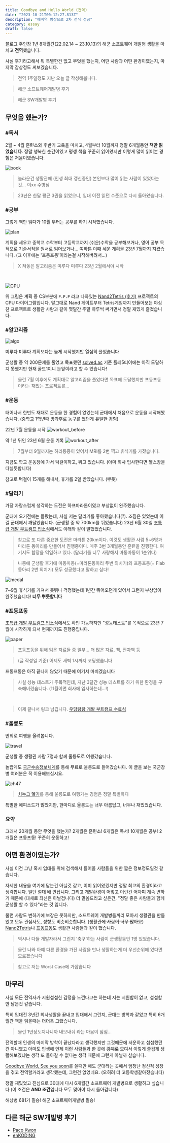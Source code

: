 ```yaml
---
title: Goodbye and Hello World (전역)
date: "2023-10-21T00:12:27.813Z"
description: "예비역 병장으로 2차 전직 성공"
category: essay
draft: false
---
```


블로그 주인장 1년 8개월간(22.02.14 ~ 23.10.13)의 해군 소프트웨어 개발병 생활을 마치고 **전역**했습니다.

사실 후기라고해서 뭐 특별한건 없고 무엇을 했는지, 어떤 사람과 어떤 환경이였는지, 마지막 감상정도 써보겠습니다.

> 전역 1주일정도 지난 오늘 글 작성해봅니다.

> 해군 소프트웨어개발병 후기

> 해군 SW개발병 후기

## 무엇을 했는가?

### #독서

2월 ~ 4월 훈련소와 후반기 교육을 마치고, 4월부터 10월까지 정말 6개월동안 **책만 읽었습니다**. 정말 행복한 순간이였고 평생 책을 꾸준히 읽어왔지만 이렇게 많이 읽어본 경험은 처음이였습니다.

![book](./images/2022book.jpg)

> 놀라운건 생활관에 (인생 최대 갱신중인) 본인보다 많이 읽는 사람이 있었다는 것... 이xx 수병님

> 23년은 한달 평균 3권을 읽었으니, 입대 이전 읽던 수준으로 다시 돌아왔습니다.


### #공부

그렇게 책만 읽다가 10월 부터는 공부를 하기 시작했습니다.

![plan](./images/plan.png)

계획을 세우고 중학교 수학부터 고등학교까지 (쉬운)수학을 공부해보거나, 영어 공부 목적으로 기술서적을 원서로 읽어보거나... 여하튼 이때 세운 계획을 23년 7월까지 지켰습니다. (그 이후에는 '프동프동'이라는걸 시작해버려서...)
> X 쳐놓은 알고리즘은 미루다 미루다 23년 2월에서야 시작

<br/>

![CPU](./images/CPU.jpeg)

위 그림은 계획 중 CS부분에 `P.P.P` 라고 나와있는 [Nand2Tetris (후기)](/book/the-elements-of-computing-systems-2nd/) 프로젝트의 CPU 다이어그램입니다. 말그대로 Nand 게이트부터 Tetris게임까지 만들어보는 야심찬 프로젝트로 생활관 사람과 같이 몇달간 주말 하루씩 써가면서 정말 재밌게 즐겼습니다.

### #알고리즘

![algo](./images/algo.png)

미루다 미루다 계획보다는 늦게 시작했지만 열심히 풀었습니다

군생활 중 약 200문제를 풀었고 목표했던 [solved.ac](https://solved.ac/) 기준 플레5티어에는 아직 도달하지 못했지만 현재 골드1이니 눈앞이라고 할 수 있습니다!

> 물런 7월 이후에도 계획대로 알고리즘을 풀었다면 목표에 도달했지만 프동프동이라는 재밌는 프로젝트를...

### #운동

태어나서 한번도 재대로 운동을 한 경험이 없었는데 군대에서 처음으로 운동을 시작해봤습니다. (중학교 1학년때 방과후로 농구를 했던게 유일한 경험)

22년 7월 운동을 시작
![workout_before](./images/workout_before.png)

약 1년 뒤인 23년 6월 운동 기록
![workout_after](./images/workout_after.png)

> 7월부터 9월까지는 허리통증이 있어서 MRI를 2번 찍고 휴식기를 가졌습니다.

지금도 학교 운동장에 가서 턱걸이하고, 뛰고 있습니다. (아마 회사 입사한다면 헬스장을 다닐듯합니다)

참고로 턱걸이 15개를 해내서, 휴가를 2일 받았습니다. (뿌듯)

### #달리기

가장 자랑스럽게 생각하는 도전은 하프마라톤이였고 부상없이 완주했습니다. 

군대에 오기전에는 몰랐는데, 사실 저는 달리기를 좋아했습니다(?). 조짐은 있었는데 이걸 군대에서 깨달았습니다. (군생활 중 약 700km를 뛰었습니다) 23년 6월 30일 [초특급 개발 부트캠프 입소식](/essay/f-lab-clone-start/)에서도 아래와 같이 말했었습니다.

> 참고로 또 다른 중요한 도전은 마라톤 20km이다. 이것도 생활관 사람 5~6명과 마라톤 동아리를 만들어서 진행중이다. 매주 3번 3개월동안 훈련을 진행한다. 여기서도 함장을 역임하고 있다. (달리기를 너무 사랑해서 마동마동이 1순위다)

> 나중에 군생활 후기에 마동마동(=마라톤동아리 두번 외치기)와 프동프동(= Flab 동아리 2번 외치기) 모두 성공했다고 말하고 싶다!

![medal](./images/medal.png)

7~9월 휴식기를 가져서 못뛰나 걱정했는데 1년간 뛰어오던게 있어서 그런지 부상없이 완주했습니다! **너무 뿌듯합니다**

### #프동프동

[초특급 개발 부트캠프 입소식](/essay/f-lab-clone-start/)에서도 확인 가능하지만 "성능테스트"를 목적으로 23년 7월에 시작하게 되서 현재까지도 진행중입니다. 

![paper](./images/paper.png)

> 프동프동을 위해 읽은 자료들 중 일부... 더 많은 자료, 책, 전자책 등

> (글 작성일 기준) 어제도 새벽 1시까지 코딩했습니다

프동프동은 아직 끝나지 않았기 때문에 여기서 마치겠습니다

> 사실 성능 테스트가 주목적인데, 지난 3달간 성능 테스트를 하기 위한 환경을 구축해버렸습니다. (11월이면 회사에 입사하는데...!)

<br/>

> 이제 끝나서 링크 남깁니다. [우당탕탕 개발 부트캠프 수료식](/essay/f-lab-clone-end) 

### #울릉도

번외로 여행을 올려봅니다.

![travel](./images/travel.jpeg)

군생활 중 생활관 사람 7명과 함께 울릉도로 여행갔습니다. 

놀랍게도 [국군수송정보체계](https://www.dtis.mil.kr/dtis/)를 통해 무료로 울릉도로 들어갔습니다. 이 글을 보는 국군장병 여러분은 꼭 이용해보십시요.


![ch47](./images/ch47.png)

> [치누크 헬기](https://namu.wiki/w/CH-47)를 통해 울릉도로 여행가는 경험은 정말 특별하다

특별한 에피소드가 많았지만, 한마디로 울릉도는 너무 아름답고, 너무나 재밌었습니다.

### 요약

그래서 20개월 동안 무엇을 했는가? 2개월은 훈련소! 6개월은 독서! 10개월은 공부! 2개월은 프동프동! 꾸준히 운동하고!

## 어떤 환경이였는가?

사실 이건 그냥 혹시 입대를 위해 검색해서 들어올 사람들을 위한 짧은 정보정도일것 같습니다.

자세한 내용을 여기에 담는건 아닐것 같고, 이미 읽어왔겠지만 정말 최고의 환경이라고 생각합니다. 일단 절대 배 안탑니다. 그리고 개발환경이 어떻고 이런건 어차피 계속 변하기 때문에 (대체로 최신은 아닐겁니다) 더 말씀드리고 싶은건, "정말 좋은 사람들과 함께 군생활 할 수 있다"라는 것 입니다.

물런 사람도 변하기에 보장은 못하지만, 소프트웨어 개발병들끼리 모아서 생활관을 만들었고 모두 관심사도, 성향도 비슷비슷합니다. (~~생활관에 사람이 너무 많아요~~) [Nand2Tetris](/book/the-elements-of-computing-systems-2nd/)나 [프동프동](/essay/f-lab-clone-start/)도 생활관 사람들과 같이 했습니다.

> 역시나 다들 개발자라서 그런지 '축구'하는 사람이 군생활동안 1명 있었습니다.

> 물런 나와 아예 다른 환경을 가진 사람을 만나 생활하는게 더 우선순위에 있다면 모르겠습니다

> 참고로 저는 Worst Case에 가깝습니다

## 마무리

사실 모든 전역자가 시원섭섭한 감정을 느낀다고는 하는데 저는 시원함이 없고, 섭섭함만 남은것 같습니다.

특히 입대전 3년간 회사생활을 끝내고 입대해서 그런지, 군대는 방학과 같았고 특히 6개월간 책을 읽을때는 더더욱 그랬습니다. 

> 물런 1년정도지나니까 내보내줘 라는 마음이 점점...

전역할때 인생의 마지막 방학이 끝났다라고 생각했지만 그것때문에 서운하고 섭섭했던건 아니였고 아마도 인생에 언제 이런 사람들과 한 곳에 ~~강제로~~ 모여서 이렇게 즐겁게 생활해보겠냐는 생각 또 돌아갈 수 없다는 생각 때문에 그런게 아닐까 싶습니다.

[Goodbye World, See you soon](/essay/goodbye-world)를 쓸때만 해도 군대라는 곳에서 엄청난 정신적 성장을 겪고 전역할거라고 생각했는데, 그런건 없었네요. (오히려 더 고등학생같아졌습니다)

정말 재밌었고 진심으로 30대에 다시 6개월간 소프트웨어 개발병으로 생활하고 싶습니다 (이 조건은 **AND 조건**입니다 모두 맞아야 다시 돌아갑니다)

해상병 681기 필승! 해군 소프트웨어개발병 필승!


## 다른 해군 SW개발병 후기

- [Paco Kwon](https://www.pacokwon.org/posts/20230415-after-navy-software-developer)
- [enKODING](https://enkoding.tistory.com/entry/%ED%95%B4%EA%B5%B0%EB%B3%91-682%EA%B8%B0-SW-%EA%B0%9C%EB%B0%9C%EB%B3%91-%EB%B3%B5%EB%AC%B4-%ED%9B%84%EA%B8%B0)
